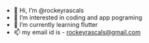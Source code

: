- 👋 Hi, I’m @rockeyrascals
- 👀 I’m interested in coding and app pograming
- 🌱 I’m currently learning flutter
- 📫 my email id is - rockeyrascals@gmail.com

<!---
rockeyrascals/rockeyrascals is a ✨ special ✨ repository because its `README.md` (this file) appears on your GitHub profile.
You can click the Preview link to take a look at your changes.
--->

